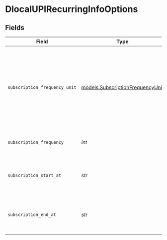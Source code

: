 # DlocalUPIRecurringInfoOptions


## Fields

| Field                                                                                                                                                        | Type                                                                                                                                                         | Required                                                                                                                                                     | Description                                                                                                                                                  | Example                                                                                                                                                      |
| ------------------------------------------------------------------------------------------------------------------------------------------------------------ | ------------------------------------------------------------------------------------------------------------------------------------------------------------ | ------------------------------------------------------------------------------------------------------------------------------------------------------------ | ------------------------------------------------------------------------------------------------------------------------------------------------------------ | ------------------------------------------------------------------------------------------------------------------------------------------------------------ |
| `subscription_frequency_unit`                                                                                                                                | [models.SubscriptionFrequencyUnit](../models/subscriptionfrequencyunit.md)                                                                                   | :heavy_check_mark:                                                                                                                                           | Indicates the frequency unit for the subscription. Allowed values are: `DAY`, `WEEK`, `MONTH`, `BI_MONTHLY`, `QUARTER`, `SEMI_ANNUALLY`, `YEAR`, `ONDEMAND`. | MONTH                                                                                                                                                        |
| `subscription_frequency`                                                                                                                                     | *int*                                                                                                                                                        | :heavy_check_mark:                                                                                                                                           | Indicates the frequency for the subscription.                                                                                                                | 1                                                                                                                                                            |
| `subscription_start_at`                                                                                                                                      | *str*                                                                                                                                                        | :heavy_check_mark:                                                                                                                                           | Indicates the start date for the subscription in format `YYYYMMDD`.                                                                                          | 20231201                                                                                                                                                     |
| `subscription_end_at`                                                                                                                                        | *str*                                                                                                                                                        | :heavy_check_mark:                                                                                                                                           | Indicates the end date for the subscription in format `YYYYMMDD`.                                                                                            | 20241201                                                                                                                                                     |